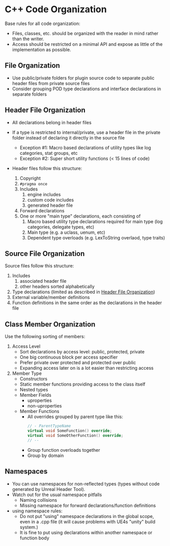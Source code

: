 
# C++ Code Organization

Base rules for all code organization:
- Files, classes, etc. should be organized with the reader in mind rather than the writer.
- Access should be restricted on a minimal API and expose as little of the implementation as possible.

## File Organization

- Use public/private folders for plugin source code to separate public header files from private source files
- Consider grouping POD type declarations and interface declarations in separate folders

## Header File Organization

- All declarations belong in header files
- If a type is restricted to internal/private, use a header file in the private folder instead of declaring it directly in the source file
    - Exception #1: Macro based declarations of utility types like log categories, stat groups, etc
    - Exception #2: Super short utility functions (< 15 lines of code)

- Header files follow this structure:
    1. Copyright
    2. ``#pragma once``
    3. Includes
        1. engine includes
        2. custom code includes
        3. generated header file
    4. Forward declarations
    5. One or more "main type" declarations, each consisting of
        1. Macro based utility type declarations required for main type (log categories, delegate types, etc)
        2. Main type (e.g. a uclass, uenum, etc)
        3. Dependent type overloads (e.g. LexToString overlaod, type traits)

## Source File Organization

Source files follow this structure:
1. Includes
    1. associated header file
    2. other headers sorted alphabetically
2. Type declarations (limited as described in [Header File Organization]())
3. External variable/member definitions
4. Function definitions in the same order as the declarations in the header file

## Class Member Organization

Use the following sorting of members:
1. Access Level
    - Sort declarations by access level: public, protected, private
    - One big continuous block per access specifier
    - Prefer private over protected and protected over public
    - Expanding access later on is a lot easier than restricting access
2. Member Type
    - Constructors
    - Static member functions providing access to the class itself
    - Nested types
    - Member Fields
        - uproperties
        - non-uproperties
    - Member Functions
        - All overrides grouped by parent type like this:
            ```C++
            // - ParentTypeName
            virtual void SomeFunction() override;
            virtual void SomeOtherFunction() override;
            // --
            ```
        - Group function overloads together
        - Group by domain

## Namespaces

- You can use namespaces for non-reflected types (types without code generated by Unreal Header Tool).
- Watch out for the usual namespace pitfalls
    - Naming collisions
    - Missing namespace for forward declarations/function definitions
- using namespace rules:
    - Do not put "using" namespace declarations in the global scope, even in a .cpp file (it will cause problems with UE4s "unity" build system.)
    - It is fine to put using declarations within another namespace or function body
